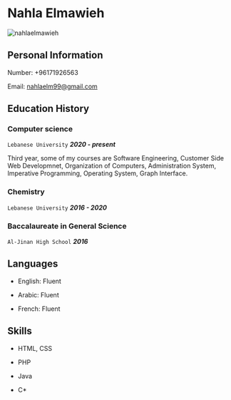 # Nahla Elmawieh

![nahlaelmawieh](nahlaelmawieh.png)

## Personal Information 

Number: +96171926563

Email: nahlaelm99@gmail.com

## Education History

### Computer science

<code>Lebanese University</code> ***2020 - present***

Third year, some of my courses are Software Engineering, Customer Side Web Developmnet, Organization of Computers, Administration System, Imperative Programming, Operating System, Graph Interface.

### Chemistry

<code>Lebanese University</code> ***2016 - 2020***


### Baccalaureate in General Science 

<code>Al-Jinan High School</code> ***2016***


## Languages

- English: Fluent

- Arabic: Fluent

- French: Fluent


## Skills

- HTML, CSS

- PHP

- Java

- C*





